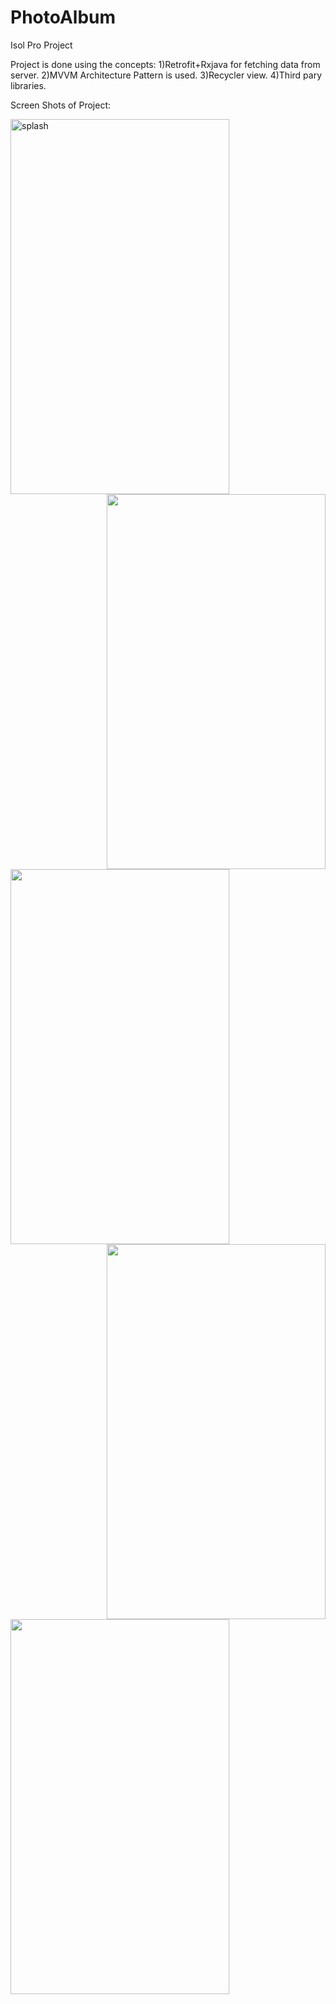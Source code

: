 # PhotoAlbum
Isol Pro Project

Project is done using the concepts:
1)Retrofit+Rxjava for fetching data from server.
2)MVVM Architecture Pattern is used. 
3)Recycler view.
4)Third pary libraries.

Screen Shots of Project:

<img src="https://user-images.githubusercontent.com/68738102/113256877-6dabac00-92e7-11eb-9b70-d9818436ddc7.png" title="splash" align="left" margin="20" width="350" height="600"/>
<img src="https://user-images.githubusercontent.com/68738102/113256973-92a01f00-92e7-11eb-9ab4-2dc8f6725fe1.png" align="right" width="350" height="600"/>

<img src="https://user-images.githubusercontent.com/68738102/113257018-9e8be100-92e7-11eb-83e6-79c6e9a7f76b.png"  align="left" margin="20"
  width="350" height="600"/>
<img src="https://user-images.githubusercontent.com/68738102/113257045-a77cb280-92e7-11eb-89c9-0e73eb591377.png"  align="right" width="350" height="600"/>

<img src="https://user-images.githubusercontent.com/68738102/113257073-b1061a80-92e7-11eb-8bb1-d36e36c7444d.png" align="left" width="350" height="600"/>
